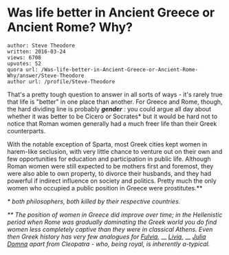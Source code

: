 # Was life better in Ancient Greece or Ancient Rome? Why?

	author: Steve Theodore
	written: 2016-03-24
	views: 6708
	upvotes: 52
	quora url: /Was-life-better-in-Ancient-Greece-or-Ancient-Rome-Why/answer/Steve-Theodore
	author url: /profile/Steve-Theodore


That's a pretty tough question to answer in all sorts of ways - it's rarely true that life is "better" in one place than another. For Greece and Rome, though, the hard dividing line is probably ___gender___ _:_ you could argue all day about whether it was better to be Cicero or Socrates* but it would be hard not to notice that Roman women generally had a much freer life than their Greek counterparts. 

 With the notable exception of Sparta, most Greek cities kept women in harem-like seclusion, with very little chance to venture out on their own and few opportunities for education and participation in public life. Although Roman women were still expected to be mothers first and foremost, they were also able to own property, to divorce their husbands, and they had powerful if indirect influence on society and politics. Pretty much the only women who occupied a public position in Greece were prostitutes.**



_* both philosophers, both killed by their respective countries._ 

_** The position of women in Greece did improve over time; in the Hellenistic period when Rome was gradually dominating the Greek world you do find women less completely captive than they were in classical Athens. Even then Greek history has very few analogues for_ _[Fulvia,](https://en.wikipedia.org/wiki/Fulvia)_ __ _[Livia,](https://en.wikipedia.org/wiki/Livia)_ __ _[Julia Domna](https://en.wikipedia.org/wiki/Julia_Domna)_ _apart from Cleopatra - who, being royal, is inherently a-typical._ 



